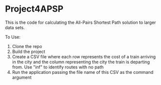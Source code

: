 # Project4APSP

This is the code for calculating the All-Pairs Shortest Path solution to larger data sets.

To Use:
1. Clone the repo
2. Build the project
3. Create a CSV file where each row represents the cost of a train arriving in the city and the column representing  the city the train is departing from. Use "inf" to identify routes with no path
4. Run the application passing the file name of this CSV as the command argument
